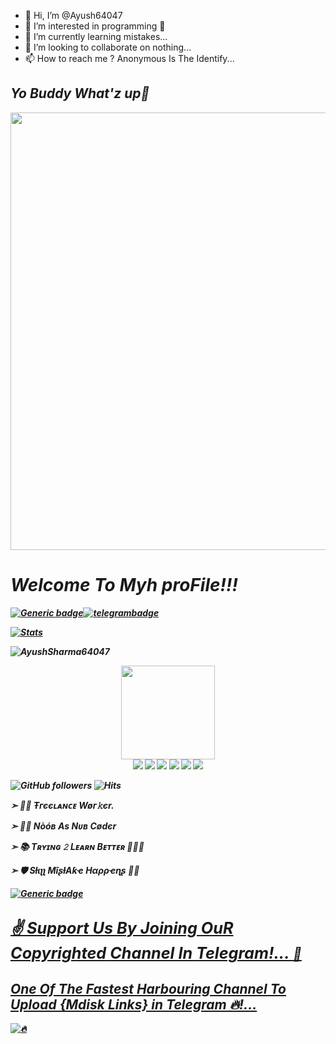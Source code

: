 - 👋 Hi, I’m @Ayush64047
- 👀 I’m interested in programming 🐍
- 🌱 I’m currently learning mistakes...
- 💞️ I’m looking to collaborate on nothing...
- 📫 How to reach me ? Anonymous Is The Identify...

<!---
Ayush64047/Ayush64047 is a ✨ special ✨ repository because its `README.md` (this file) appears on your GitHub profile.
You can click the Preview link to take a look at your changes.
--->

<h2> <i> <b>Yo Buddy What'z up👋 <b> <i> </h2>

<img src="https://github.com/PredatorHackerzZ/PredatorHackerzZ/blob/main/Profile/HelpLessBoi.gif" width="700px">

# Welcome To Myh proFile!!!

[![Generic badge](https://img.shields.io/badge/REACH-ME-@<COLOR>.svg)](https://github.com/AyushSharma64047)[![telegrambadge](https://img.shields.io/badge/Pʀᴇᴅᴀᴛᴏʀ-30302f?style=flat&logo=telegram)](https://telegram.dog/I_AM_Groot_S1_Andor_S1_HD)

[![Stats](https://github-readme-stats.vercel.app/api?username=AyushSharma64047&hide=prs&count_private=true&show_icons=true&theme=algolia)](https://github.com/AyushSharma64047/github-readme-stats)
<p align="left"> <img src="https://komarev.com/ghpvc/?username=AyushSharma64047&label=Profile%20Views&color=0e75b6&style=flat" alt="AyushSharma64047" /> </p>

<p align="middle">
<img src="https://telegra.ph/file/024846dd18debc64c91e8.jpg" width="150" height="150"><br>
<img src="https://badgen.net/badge/Name/AyushSharma64047/FF33FF?icon=awesome&labelColor=0080FF"></a>
<img src="https://badgen.net/badge/Skills/python/Red?icon=terminal&labelColor=blue"></a>
<a href="https://github.com/AyushSharma64047"><img src="https://badgen.net/badge/Follow%20on%20/GitHub/80FF00?icon=github&labelColor=Green"></a>
<a href="https://youtube.com/channel/UCyo2YOr51okeUIpEyM7ZGkw"><img src="https://img.shields.io/badge/YouTube-Channel-FF3333.svg?logo=youtube&logoColor=FF3333"></a>
<a href="https://twitter.com/Ayush64047"><img src="https://img.shields.io/badge/Twitter-Follow%20on%20Twitter-informational.svg?logo=twitter"></a>
<a href="https://www.instagram.com/ossy_smarty_"><img src="https://img.shields.io/badge/Instagram-Follow%20on%20Instagram-important.svg?logo=instagram"></a>

![GitHub followers](https://img.shields.io/github/followers/AyushSharma64047?style=social)     ![Hits](https://hits.seeyoufarm.com/api/count/incr/badge.svg?url=https://github.com/AyushSharma64047/)

➣ 👨‍💼 <b>Ŧгєєʟᴀɴᴄᴇ Wøг𝚔єr.</b>

➣ 👨‍💻 <b>Nòóв As Nᴜʙ Cødєr</b>

➣ 📚 <b>Tʀʏɪɴɢ 𝟸 Lᴇᴀʀɴ Bᴇᴛᴛᴇʀ </b> 🚶🏻‍♂️

➣ 🛡 <b>Sƚιʅʅ MîʂƚΑƙҽ Hαρρҽɳʂ</b> 🤷‍♂️

[![Generic badge](https://img.shields.io/badge/JoinTG.ping-@I_AM_Groot_S1_Andor_S1_HD-RED.svg)](https://telegram.dog/I_AM_Groot_S1_Andor_S1_HD)

## <b> <i> <u> <big>✌️ Support Us By Joining OuR Copyrighted Channel In Telegram!... </big> <b> <u> <i>💎

## <i> <b> One Of The Fastest Harbouring Channel To Upload {Mdisk Links} in Telegram 🔥!... <i> <b>


![🔥](https://github-readme-stats.vercel.app/api/top-langs/?username=AyushSharma64047&theme=github_dark&custom_title=ــــــــــــــــــہہـ٨ـہہـ٨ـﮩـــ&layout=compact&hide_border=false)  



